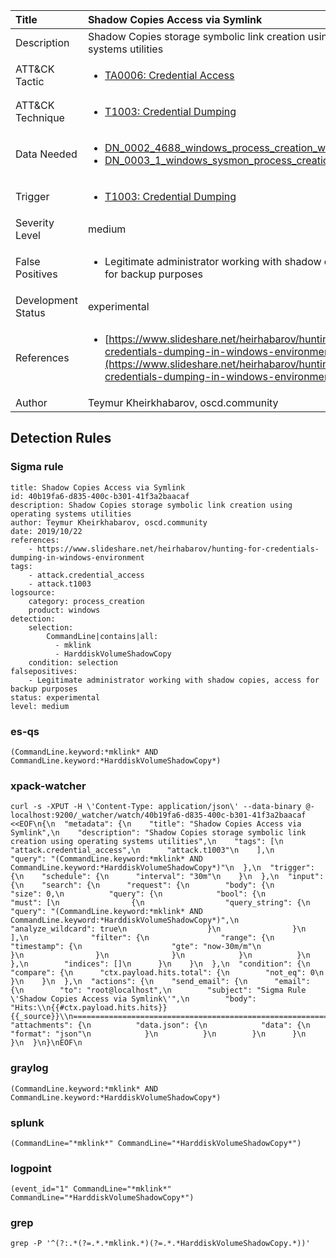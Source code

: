 | Title                | Shadow Copies Access via Symlink                                                                                                                                                 |
|:---------------------|:------------------------------------------------------------------------------------------------------------------------------------------------------------|
| Description          | Shadow Copies storage symbolic link creation using operating systems utilities                                                                                                                                           |
| ATT&amp;CK Tactic    |  <ul><li>[TA0006: Credential Access](https://attack.mitre.org/tactics/TA0006)</li></ul>  |
| ATT&amp;CK Technique | <ul><li>[T1003: Credential Dumping](https://attack.mitre.org/techniques/T1003)</li></ul>  |
| Data Needed          | <ul><li>[DN_0002_4688_windows_process_creation_with_commandline](../Data_Needed/DN_0002_4688_windows_process_creation_with_commandline.md)</li><li>[DN_0003_1_windows_sysmon_process_creation](../Data_Needed/DN_0003_1_windows_sysmon_process_creation.md)</li></ul>  |
| Trigger              | <ul><li>[T1003: Credential Dumping](../Triggers/T1003.md)</li></ul>  |
| Severity Level       | medium |
| False Positives      | <ul><li>Legitimate administrator working with shadow copies, access for backup purposes</li></ul>  |
| Development Status   | experimental |
| References           | <ul><li>[https://www.slideshare.net/heirhabarov/hunting-for-credentials-dumping-in-windows-environment](https://www.slideshare.net/heirhabarov/hunting-for-credentials-dumping-in-windows-environment)</li></ul>  |
| Author               | Teymur Kheirkhabarov, oscd.community |


## Detection Rules

### Sigma rule

```
title: Shadow Copies Access via Symlink
id: 40b19fa6-d835-400c-b301-41f3a2baacaf
description: Shadow Copies storage symbolic link creation using operating systems utilities
author: Teymur Kheirkhabarov, oscd.community
date: 2019/10/22
references:
    - https://www.slideshare.net/heirhabarov/hunting-for-credentials-dumping-in-windows-environment
tags:
    - attack.credential_access
    - attack.t1003
logsource:
    category: process_creation
    product: windows
detection:
    selection:
        CommandLine|contains|all: 
          - mklink
          - HarddiskVolumeShadowCopy
    condition: selection
falsepositives:
    - Legitimate administrator working with shadow copies, access for backup purposes
status: experimental
level: medium

```





### es-qs
    
```
(CommandLine.keyword:*mklink* AND CommandLine.keyword:*HarddiskVolumeShadowCopy*)
```


### xpack-watcher
    
```
curl -s -XPUT -H \'Content-Type: application/json\' --data-binary @- localhost:9200/_watcher/watch/40b19fa6-d835-400c-b301-41f3a2baacaf <<EOF\n{\n  "metadata": {\n    "title": "Shadow Copies Access via Symlink",\n    "description": "Shadow Copies storage symbolic link creation using operating systems utilities",\n    "tags": [\n      "attack.credential_access",\n      "attack.t1003"\n    ],\n    "query": "(CommandLine.keyword:*mklink* AND CommandLine.keyword:*HarddiskVolumeShadowCopy*)"\n  },\n  "trigger": {\n    "schedule": {\n      "interval": "30m"\n    }\n  },\n  "input": {\n    "search": {\n      "request": {\n        "body": {\n          "size": 0,\n          "query": {\n            "bool": {\n              "must": [\n                {\n                  "query_string": {\n                    "query": "(CommandLine.keyword:*mklink* AND CommandLine.keyword:*HarddiskVolumeShadowCopy*)",\n                    "analyze_wildcard": true\n                  }\n                }\n              ],\n              "filter": {\n                "range": {\n                  "timestamp": {\n                    "gte": "now-30m/m"\n                  }\n                }\n              }\n            }\n          }\n        },\n        "indices": []\n      }\n    }\n  },\n  "condition": {\n    "compare": {\n      "ctx.payload.hits.total": {\n        "not_eq": 0\n      }\n    }\n  },\n  "actions": {\n    "send_email": {\n      "email": {\n        "to": "root@localhost",\n        "subject": "Sigma Rule \'Shadow Copies Access via Symlink\'",\n        "body": "Hits:\\n{{#ctx.payload.hits.hits}}{{_source}}\\n================================================================================\\n{{/ctx.payload.hits.hits}}",\n        "attachments": {\n          "data.json": {\n            "data": {\n              "format": "json"\n            }\n          }\n        }\n      }\n    }\n  }\n}\nEOF\n
```


### graylog
    
```
(CommandLine.keyword:*mklink* AND CommandLine.keyword:*HarddiskVolumeShadowCopy*)
```


### splunk
    
```
(CommandLine="*mklink*" CommandLine="*HarddiskVolumeShadowCopy*")
```


### logpoint
    
```
(event_id="1" CommandLine="*mklink*" CommandLine="*HarddiskVolumeShadowCopy*")
```


### grep
    
```
grep -P '^(?:.*(?=.*.*mklink.*)(?=.*.*HarddiskVolumeShadowCopy.*))'
```



